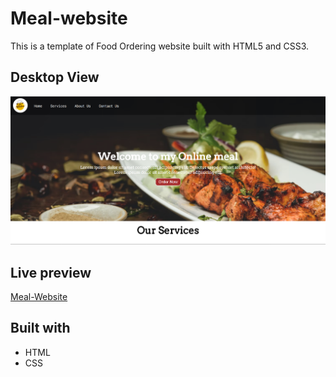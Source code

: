 # Meal-website

This is a template of Food Ordering website built with HTML5 and CSS3.

## Desktop View

![](images/desktop-view.png)

## Live preview
[Meal-Website](https://milishparsai007.github.io/Meal-website/)

## Built with 
* HTML
* CSS
